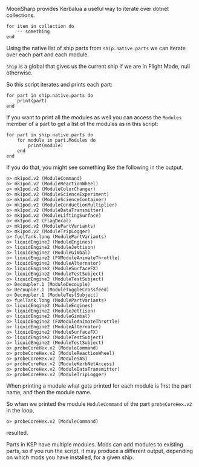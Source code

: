 MoonSharp provides Kerbalua a useful way to iterate over dotnet collections.

```
for item in collection do
    -- something
end
```

Using the native list of ship parts from `ship.native.parts` we can iterate over each part and each module.

`ship` is a global that gives us the current ship if we are in Flight Mode, null otherwise.

So this script iterates and prints each part:

```
for part in ship.native.parts do
    print(part)
end
```

If you want to print all the modules as well you can access the `Modules` member of a part to get a list of the modules as in this script:

```
for part in ship.native.parts do
    for module in part.Modules do
        print(module)
    end
end
```

If you do that, you might see something like the following in the output.
```
o> mk1pod.v2 (ModuleCommand)
o> mk1pod.v2 (ModuleReactionWheel)
o> mk1pod.v2 (ModuleColorChanger)
o> mk1pod.v2 (ModuleScienceExperiment)
o> mk1pod.v2 (ModuleScienceContainer)
o> mk1pod.v2 (ModuleConductionMultiplier)
o> mk1pod.v2 (ModuleDataTransmitter)
o> mk1pod.v2 (ModuleLiftingSurface)
o> mk1pod.v2 (FlagDecal)
o> mk1pod.v2 (ModulePartVariants)
o> mk1pod.v2 (ModuleTripLogger)
o> fuelTank.long (ModulePartVariants)
o> liquidEngine2 (ModuleEngines)
o> liquidEngine2 (ModuleJettison)
o> liquidEngine2 (ModuleGimbal)
o> liquidEngine2 (FXModuleAnimateThrottle)
o> liquidEngine2 (ModuleAlternator)
o> liquidEngine2 (ModuleSurfaceFX)
o> liquidEngine2 (ModuleTestSubject)
o> liquidEngine2 (ModuleTestSubject)
o> Decoupler.1 (ModuleDecouple)
o> Decoupler.1 (ModuleToggleCrossfeed)
o> Decoupler.1 (ModuleTestSubject)
o> fuelTank.long (ModulePartVariants)
o> liquidEngine2 (ModuleEngines)
o> liquidEngine2 (ModuleJettison)
o> liquidEngine2 (ModuleGimbal)
o> liquidEngine2 (FXModuleAnimateThrottle)
o> liquidEngine2 (ModuleAlternator)
o> liquidEngine2 (ModuleSurfaceFX)
o> liquidEngine2 (ModuleTestSubject)
o> liquidEngine2 (ModuleTestSubject)
o> probeCoreHex.v2 (ModuleCommand)
o> probeCoreHex.v2 (ModuleReactionWheel)
o> probeCoreHex.v2 (ModuleSAS)
o> probeCoreHex.v2 (ModuleKerbNetAccess)
o> probeCoreHex.v2 (ModuleDataTransmitter)
o> probeCoreHex.v2 (ModuleTripLogger)
```

When printing a module what gets printed for each module is first the part name, and then the module name.

So when we printed the module `ModuleCommand` of the part `probeCoreHex.v2` in the loop,
```
o> probeCoreHex.v2 (ModuleCommand)
```
resulted.

Parts in KSP have multiple modules. Mods can add modules to existing parts, so if you run the script, it may produce a different output, depending on which mods you have installed, for a given ship.
